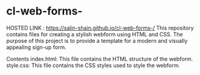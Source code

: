 # cl-web-forms-
HOSTED LINK : https://salin-shain.github.io/cl-web-forms-/
This repository contains files for creating a stylish webform using HTML and CSS. The purpose of this project is to provide a template for a modern and visually appealing sign-up form.

Contents
index.html: This file contains the HTML structure of the webform.
style.css: This file contains the CSS styles used to style the webform.
